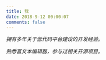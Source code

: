 ```yaml
---
title: 我
date: 2018-9-12 00:00:07
comments: false
---
```


_拥有多年关于低代码平台建设的开发经验。_

_熟悉富文本编辑器，参与过相关开源项目。_

<!-- 喜欢跑步、骑车，看书。 -->